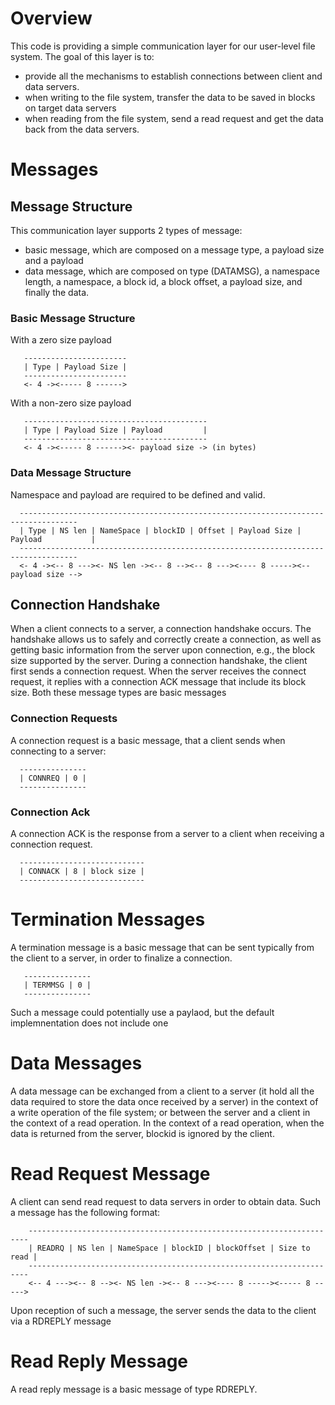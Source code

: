 # Overview

This code is providing a simple communication layer for our user-level
file system. The goal of this layer is to:
- provide all the mechanisms to establish connections between client and data servers.
- when writing to the file system, transfer the data to be saved in blocks on target data servers
- when reading from the file system, send a read request and get the data back from the data servers.

# Messages

## Message Structure

This communication layer supports 2 types of message:
- basic message, which are composed on a message type, a payload size and a payload
- data message, which are composed on type (DATAMSG), a namespace length, a namespace, a block id, a block offset, a payload size, and finally the data.

### Basic Message Structure

With a zero size payload

````
   -----------------------
   | Type | Payload Size |
   -----------------------
   <- 4 -><----- 8 ------>
````

With a non-zero size payload

````
   -----------------------------------------
   | Type | Payload Size | Payload         |
   -----------------------------------------
   <- 4 -><----- 8 ------><- payload size -> (in bytes)
````
### Data Message Structure

Namespace and payload are required to be defined and valid.
````
  -----------------------------------------------------------------------------------
  | Type | NS len | NameSpace | blockID | Offset | Payload Size | Payload           |
  -----------------------------------------------------------------------------------
  <- 4 -><-- 8 ---><- NS len -><-- 8 --><-- 8 ---><---- 8 -----><-- payload size -->
````
## Connection Handshake

When a client connects to a server, a connection handshake occurs. The handshake allows us
to safely and correctly create a connection, as well as getting basic information from the
server upon connection, e.g., the block size supported by the server.
During a connection handshake, the client first sends a connection request. When the server
receives the connect request, it replies with a connection ACK message that include its block
size.
Both these message types are basic messages

### Connection Requests

A connection request is a basic message, that a client sends when connecting to a server:
````
  ---------------
  | CONNREQ | 0 |
  ---------------
````
### Connection Ack

A connection ACK is the response from a server to a client when receiving a connection request.
````
  ----------------------------
  | CONNACK | 8 | block size |
  ----------------------------
````
# Termination Messages

A termination message is a basic message that can be sent typically from the client to a server,
in order to finalize a connection.
````
   ---------------
   | TERMMSG | 0 |
   ---------------
````
Such a message could potentially use a paylaod, but the default implemnentation does not include one

# Data Messages

A data message can be exchanged from a client to a server (it hold all the data required to store the data
once received by a server) in the context of a write operation of the file system; or between the server and
a client in the context of a read operation.
In the context of a read operation, when the data is returned from the server, blockid is ignored by the
client.

# Read Request Message

A client can send read request to data servers in order to obtain data. Such a message has the following format:
````
    ----------------------------------------------------------------------
    | READRQ | NS len | NameSpace | blockID | blockOffset | Size to read |
    ----------------------------------------------------------------------
    <-- 4 ---><-- 8 --><- NS len -><-- 8 ---><---- 8 -----><----- 8 ----->
````
Upon reception of such a message, the server sends the data to the client via a RDREPLY message

# Read Reply Message

A read reply message is a basic message of type RDREPLY.
